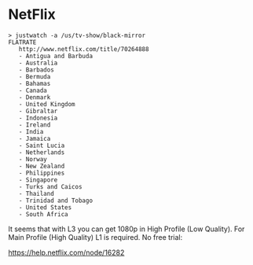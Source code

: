 # NetFlix

~~~
> justwatch -a /us/tv-show/black-mirror
FLATRATE
   http://www.netflix.com/title/70264888
   - Antigua and Barbuda
   - Australia
   - Barbados
   - Bermuda
   - Bahamas
   - Canada
   - Denmark
   - United Kingdom
   - Gibraltar
   - Indonesia
   - Ireland
   - India
   - Jamaica
   - Saint Lucia
   - Netherlands
   - Norway
   - New Zealand
   - Philippines
   - Singapore
   - Turks and Caicos
   - Thailand
   - Trinidad and Tobago
   - United States
   - South Africa
~~~

It seems that with L3 you can get 1080p in High Profile (Low Quality). For Main
Profile (High Quality) L1 is required. No free trial:

https://help.netflix.com/node/16282
